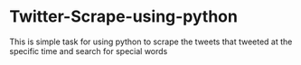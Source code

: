 # Twitter-Scrape-using-python
This is simple task for using python to scrape the tweets that tweeted at the specific time and search for special words 
